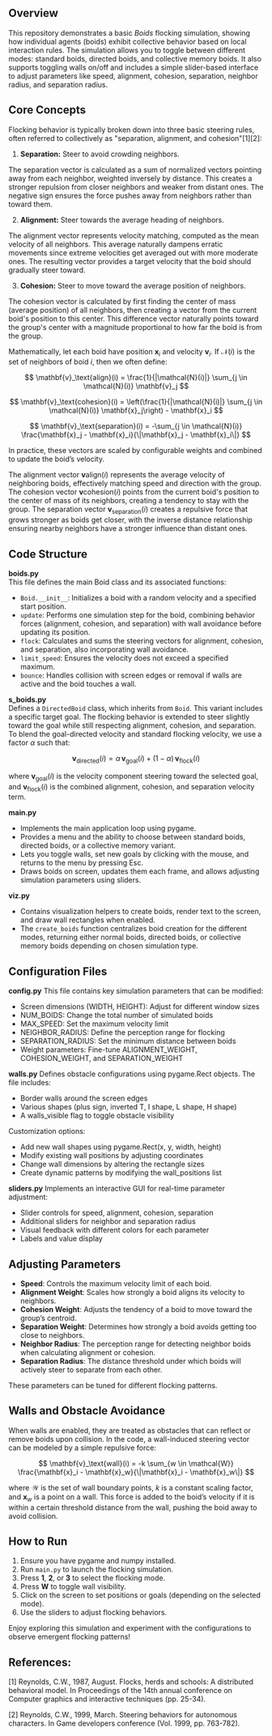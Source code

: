 ## Overview
This repository demonstrates a basic *Boids* flocking simulation, showing how individual agents (boids) exhibit collective behavior based on local interaction rules. The simulation allows you to toggle between different modes: standard boids, directed boids, and collective memory boids. It also supports toggling walls on/off and includes a simple slider-based interface to adjust parameters like speed, alignment, cohesion, separation, neighbor radius, and separation radius.

## Core Concepts
Flocking behavior is typically broken down into three basic steering rules, often referred to collectively as "separation, alignment, and cohesion"[1][2]:

1. **Separation:** Steer to avoid crowding neighbors.

The separation vector is calculated as a sum of normalized vectors pointing away from each neighbor, weighted inversely by distance. This creates a stronger repulsion from closer neighbors and weaker from distant ones. The negative sign ensures the force pushes away from neighbors rather than toward them.

2. **Alignment:** Steer towards the average heading of neighbors.

The alignment vector represents velocity matching, computed as the mean velocity of all neighbors. This average naturally dampens erratic movements since extreme velocities get averaged out with more moderate ones. The resulting vector provides a target velocity that the boid should gradually steer toward.

3. **Cohesion:** Steer to move toward the average position of neighbors.

The cohesion vector is calculated by first finding the center of mass (average position) of all neighbors, then creating a vector from the current boid's position to this center. This difference vector naturally points toward the group's center with a magnitude proportional to how far the boid is from the group.

Mathematically, let each boid have position $\mathbf{x}_i$ and velocity $\mathbf{v}_i$. If $\mathcal{N}(i)$ is the set of neighbors of boid $i$, then we often define:

$$
\mathbf{v}_\text{align}(i) = \frac{1}{|\mathcal{N}(i)|} \sum_{j \in \mathcal{N}(i)} \mathbf{v}_j
$$


$$
\mathbf{v}_\text{cohesion}(i) = \left(\frac{1}{|\mathcal{N}(i)|} \sum_{j \in \mathcal{N}(i)} \mathbf{x}_j\right) - \mathbf{x}_i
$$


$$
\mathbf{v}_\text{separation}(i) = -\sum_{j \in \mathcal{N}(i)} \frac{\mathbf{x}_j - \mathbf{x}_i}{\|\mathbf{x}_j - \mathbf{x}_i\|}
$$


In practice, these vectors are scaled by configurable weights and combined to update the boid’s velocity.


The alignment vector $\mathbf{v}\text{align}(i)$ represents the average velocity of neighboring boids, effectively matching speed and direction with the group. The cohesion vector $\mathbf{v}\text{cohesion}(i)$ points from the current boid's position to the center of mass of its neighbors, creating a tendency to stay with the group. The separation vector $\mathbf{v}_\text{separation}(i)$ creates a repulsive force that grows stronger as boids get closer, with the inverse distance relationship ensuring nearby neighbors have a stronger influence than distant ones.

## Code Structure

**boids.py**  
This file defines the main Boid class and its associated functions:
- `Boid.__init__`: Initializes a boid with a random velocity and a specified start position.  
- `update`: Performs one simulation step for the boid, combining behavior forces (alignment, cohesion, and separation) with wall avoidance before updating its position.  
- `flock`: Calculates and sums the steering vectors for alignment, cohesion, and separation, also incorporating wall avoidance.  
- `limit_speed`: Ensures the velocity does not exceed a specified maximum.  
- `bounce`: Handles collision with screen edges or removal if walls are active and the boid touches a wall.

**s_boids.py**  
Defines a `DirectedBoid` class, which inherits from `Boid`. This variant includes a specific target goal. The flocking behavior is extended to steer slightly toward the goal while still respecting alignment, cohesion, and separation. To blend the goal-directed velocity and standard flocking velocity, we use a factor $\alpha$ such that:

$$
\mathbf{v}_\text{directed}(i) = \alpha \,\mathbf{v}_\text{goal}(i) + (1 - \alpha)\,\mathbf{v}_\text{flock}(i)
$$


where $\mathbf{v}_\text{goal}(i)$ is the velocity component steering toward the selected goal, and $\mathbf{v}_\text{flock}(i)$ is the combined alignment, cohesion, and separation velocity term.

**main.py**  
- Implements the main application loop using pygame.  
- Provides a menu and the ability to choose between standard boids, directed boids, or a collective memory variant.  
- Lets you toggle walls, set new goals by clicking with the mouse, and returns to the menu by pressing Esc.  
- Draws boids on screen, updates them each frame, and allows adjusting simulation parameters using sliders.

**viz.py**  
- Contains visualization helpers to create boids, render text to the screen, and draw wall rectangles when enabled.  
- The `create_boids` function centralizes boid creation for the different modes, returning either normal boids, directed boids, or collective memory boids depending on chosen simulation type.

## Configuration Files

**config.py**
This file contains key simulation parameters that can be modified:

- Screen dimensions (WIDTH, HEIGHT): Adjust for different window sizes
- NUM_BOIDS: Change the total number of simulated boids
- MAX_SPEED: Set the maximum velocity limit
- NEIGHBOR_RADIUS: Define the perception range for flocking
- SEPARATION_RADIUS: Set the minimum distance between boids
- Weight parameters: Fine-tune ALIGNMENT_WEIGHT, COHESION_WEIGHT, and SEPARATION_WEIGHT

**walls.py**
Defines obstacle configurations using pygame.Rect objects. The file includes:

- Border walls around the screen edges
- Various shapes (plus sign, inverted T, I shape, L shape, H shape)
- A walls_visible flag to toggle obstacle visibility

Customization options:
- Add new wall shapes using pygame.Rect(x, y, width, height)
- Modify existing wall positions by adjusting coordinates
- Change wall dimensions by altering the rectangle sizes
- Create dynamic patterns by modifying the wall_positions list

**sliders.py**
Implements an interactive GUI for real-time parameter adjustment:

- Slider controls for speed, alignment, cohesion, separation
- Additional sliders for neighbor and separation radius
- Visual feedback with different colors for each parameter
- Labels and value display

## Adjusting Parameters
- **Speed**: Controls the maximum velocity limit of each boid.  
- **Alignment Weight**: Scales how strongly a boid aligns its velocity to neighbors.  
- **Cohesion Weight**: Adjusts the tendency of a boid to move toward the group’s centroid.  
- **Separation Weight**: Determines how strongly a boid avoids getting too close to neighbors.  
- **Neighbor Radius**: The perception range for detecting neighbor boids when calculating alignment or cohesion.  
- **Separation Radius**: The distance threshold under which boids will actively steer to separate from each other.  

These parameters can be tuned for different flocking patterns.

## Walls and Obstacle Avoidance
When walls are enabled, they are treated as obstacles that can reflect or remove boids upon collision. In the code, a wall-induced steering vector can be modeled by a simple repulsive force:

$$
\mathbf{v}_\text{wall}(i) = -k \sum_{w \in \mathcal{W}} \frac{\mathbf{x}_i - \mathbf{x}_w}{\|\mathbf{x}_i - \mathbf{x}_w\|}
$$


where $\mathcal{W}$ is the set of wall boundary points, $k$ is a constant scaling factor, and $\mathbf{x}_w$ is a point on a wall. This force is added to the boid’s velocity if it is within a certain threshold distance from the wall, pushing the boid away to avoid collision.

## How to Run
1. Ensure you have pygame and numpy installed.  
2. Run `main.py` to launch the flocking simulation.  
3. Press **1**, **2**, or **3** to select the flocking mode.  
4. Press **W** to toggle wall visibility.  
5. Click on the screen to set positions or goals (depending on the selected mode).  
6. Use the sliders to adjust flocking behaviors.

Enjoy exploring this simulation and experiment with the configurations to observe emergent flocking patterns!

## References:

[1] Reynolds, C.W., 1987, August. Flocks, herds and schools: A distributed behavioral model. In Proceedings of the 14th annual conference on Computer graphics and interactive techniques (pp. 25-34).

[2] Reynolds, C.W., 1999, March. Steering behaviors for autonomous characters. In Game developers conference (Vol. 1999, pp. 763-782).
